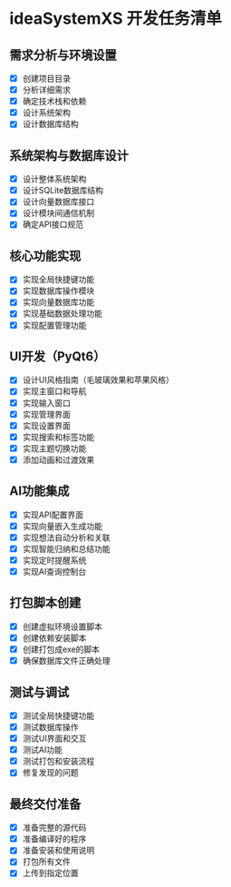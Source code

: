 # ideaSystemXS 开发任务清单

## 需求分析与环境设置
- [x] 创建项目目录
- [x] 分析详细需求
- [x] 确定技术栈和依赖
- [x] 设计系统架构
- [x] 设计数据库结构

## 系统架构与数据库设计
- [x] 设计整体系统架构
- [x] 设计SQLite数据库结构
- [x] 设计向量数据库接口
- [x] 设计模块间通信机制
- [x] 确定API接口规范

## 核心功能实现
- [x] 实现全局快捷键功能
- [x] 实现数据库操作模块
- [x] 实现向量数据库功能
- [x] 实现基础数据处理功能
- [x] 实现配置管理功能

## UI开发（PyQt6）
- [x] 设计UI风格指南（毛玻璃效果和苹果风格）
- [x] 实现主窗口和导航
- [x] 实现输入窗口
- [x] 实现管理界面
- [x] 实现设置界面
- [x] 实现搜索和标签功能
- [x] 实现主题切换功能
- [x] 添加动画和过渡效果

## AI功能集成
- [x] 实现API配置界面
- [x] 实现向量嵌入生成功能
- [x] 实现想法自动分析和关联
- [x] 实现智能归纳和总结功能
- [x] 实现定时提醒系统
- [x] 实现AI查询控制台

## 打包脚本创建
- [x] 创建虚拟环境设置脚本
- [x] 创建依赖安装脚本
- [x] 创建打包成exe的脚本
- [x] 确保数据库文件正确处理

## 测试与调试
- [x] 测试全局快捷键功能
- [x] 测试数据库操作
- [x] 测试UI界面和交互
- [x] 测试AI功能
- [x] 测试打包和安装流程
- [x] 修复发现的问题

## 最终交付准备
- [x] 准备完整的源代码
- [x] 准备编译好的程序
- [x] 准备安装和使用说明
- [x] 打包所有文件
- [x] 上传到指定位置
